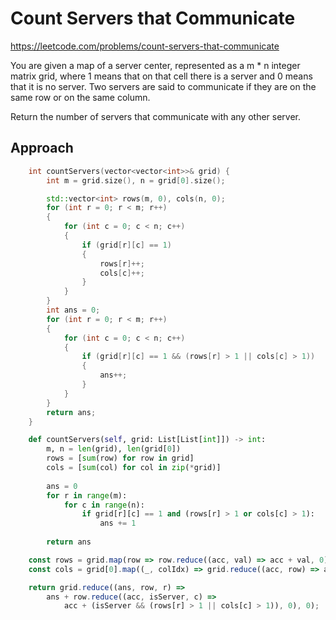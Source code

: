 # Count Servers that Communicate

https://leetcode.com/problems/count-servers-that-communicate

You are given a map of a server center, represented as a m * n integer matrix grid, where 1 means that on that cell there is a server and 0 means that it is no server. Two servers are said to communicate if they are on the same row or on the same column.

Return the number of servers that communicate with any other server.


## Approach 

``` C++
    int countServers(vector<vector<int>>& grid) {
        int m = grid.size(), n = grid[0].size();

        std::vector<int> rows(m, 0), cols(n, 0);
        for (int r = 0; r < m; r++)
        {
            for (int c = 0; c < n; c++)
            {
                if (grid[r][c] == 1)
                {
                    rows[r]++;
                    cols[c]++;
                }
            }
        }
        int ans = 0;
        for (int r = 0; r < m; r++)
        {
            for (int c = 0; c < n; c++)
            {
                if (grid[r][c] == 1 && (rows[r] > 1 || cols[c] > 1))
                {
                    ans++;
                }
            }
        }
        return ans;
    }
```

``` Python
    def countServers(self, grid: List[List[int]]) -> int:
        m, n = len(grid), len(grid[0])
        rows = [sum(row) for row in grid]
        cols = [sum(col) for col in zip(*grid)]
        
        ans = 0
        for r in range(m):
            for c in range(n):
                if grid[r][c] == 1 and (rows[r] > 1 or cols[c] > 1):
                    ans += 1
        
        return ans
```

``` JavaScript
    const rows = grid.map(row => row.reduce((acc, val) => acc + val, 0));
    const cols = grid[0].map((_, colIdx) => grid.reduce((acc, row) => acc + row[colIdx], 0));

    return grid.reduce((ans, row, r) =>
        ans + row.reduce((acc, isServer, c) =>
            acc + (isServer && (rows[r] > 1 || cols[c] > 1)), 0), 0);
```